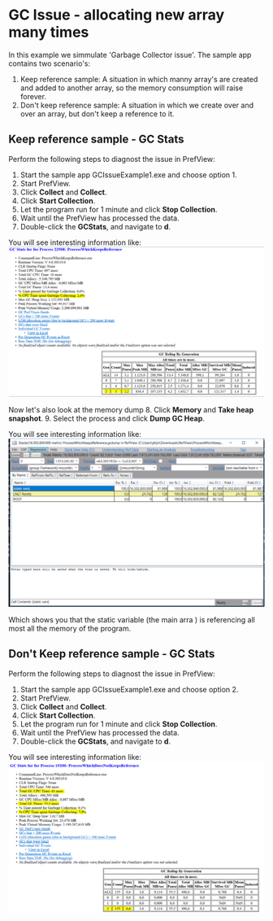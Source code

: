 # GC Issue - allocating new array many times

In this example we simmulate 'Garbage Collector issue'. The sample app contains two scenario's:
1. Keep reference sample: A situation in which manny array's are created and added to another array, so the memory consumption will raise forever.
2. Don't keep reference sample: A situation in which we create over and over an array, but don't keep a reference to it.


## Keep reference sample - GC Stats
Perform the following steps to diagnost the issue in PrefView:
1. Start the sample app GCIssueExample1.exe and choose option 1.
2. Start PrefView.
3. Click __Collect__ and __Collect__.
4. Click __Start Collection__.
5. Let the program run for 1 minute and click __Stop Collection__.
6. Wait until the PrefView has processed the data.
7. Double-click the __GCStats__, and navigate to __d__.

You will see interesting information like:
![GC process keeps reference](./images/gc-process-keeps-reference1.png)

Now let's also look at the memory dump
8. Click __Memory__ and __Take heap snapshot__.
9. Select the process and click __Dump GC Heap__.

You will see interesting information like:
![GC process keeps reference](./images/gc-process-keeps-reference2.png)

Which shows you that the static variable (the main arra ) is referencing all most all the memory of the program.

## Don't Keep reference sample - GC Stats
Perform the following steps to diagnost the issue in PrefView:
1. Start the sample app GCIssueExample1.exe and choose option 2.
2. Start PrefView.
3. Click __Collect__ and __Collect__.
4. Click __Start Collection__.
5. Let the program run for 1 minute and click __Stop Collection__.
6. Wait until the PrefView has processed the data.
7. Double-click the __GCStats__, and navigate to __d__.

You will see interesting information like:
![GC process keeps reference](./images/gc-process-does-not-keep-reference.png)


